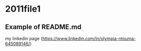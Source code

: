 # 2011file1
## Example of README.md
my linkedin page (https://www.linkedin.com/in/olympia-ntouma-645089146/)
